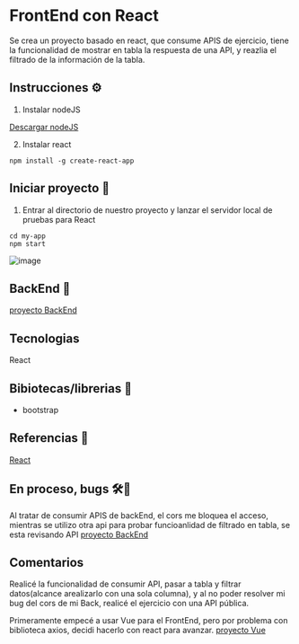 ﻿# FrontEnd con React
 
Se crea un proyecto basado en react, que consume APIS de ejercicio, tiene la funcionalidad de mostrar en tabla la respuesta de una API, y reazlia el filtrado de la información de la tabla.

## Instrucciones ⚙️

1. Instalar nodeJS

[Descargar nodeJS](https://nodejs.org/en/download/package-manager)

2. Instalar react

```
npm install -g create-react-app
```


## Iniciar proyecto 🚀

1. Entrar al directorio de nuestro proyecto y lanzar el servidor local de pruebas para React

```
cd my-app
npm start
```

![image](https://github.com/AliciaGaona/appEnewsFrontwithReact/assets/99162884/8ee6f5fe-4e79-4f3e-b824-59615836ed6a)


## BackEnd 🚀

[proyecto BackEnd](https://github.com/AliciaGaona/appEnews)

 ## Tecnologias

 React

 ## Bibiotecas/librerias 🔧

 - bootstrap

 ## Referencias 🔧

 [React](https://react.dev)


 ## En proceso, bugs 🛠️🔎

Al tratar de consumir APIS de backEnd, el cors me bloquea el acceso, mientras se utilizo otra api para probar funcioanlidad de filtrado en tabla, se esta revisando API [proyecto BackEnd](https://github.com/AliciaGaona/appEnews)


 ## Comentarios

 Realicé la funcionalidad de consumir API, pasar a tabla y filtrar datos(alcance arealizarlo con una sola columna), y al no poder resolver mi bug del cors de mi Back, realicé el ejercicio con una API pública.

 Primeramente empecé a usar Vue para el FrontEnd, pero por problema con biblioteca axios, decidi hacerlo con react para avanzar. [proyecto Vue]([https://github.com/AliciaGaona/appEnews](https://github.com/AliciaGaona/appEnewsFront))

